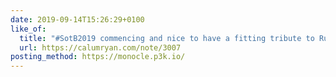 ```yaml
---
date: 2019-09-14T15:26:29+0100
like_of:
  title: "#SotB2019 commencing and nice to have a fitting tribute to Rupert on stage 👍"
  url: https://calumryan.com/note/3007
posting_method: https://monocle.p3k.io/
---
```


